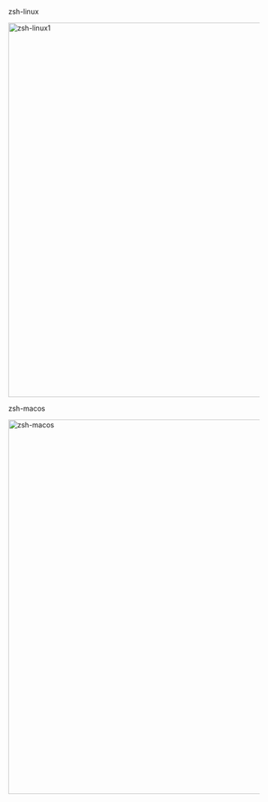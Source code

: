 zsh-linux

<img width="750" alt="zsh-linux1" src="https://user-images.githubusercontent.com/57790433/111655903-fc7aec00-8844-11eb-8bb0-d4f492239ecf.png">

zsh-macos

<img width="750" alt="zsh-macos" src="https://user-images.githubusercontent.com/57790433/111466050-beef6380-875d-11eb-9806-e82fcec2cc80.png">

